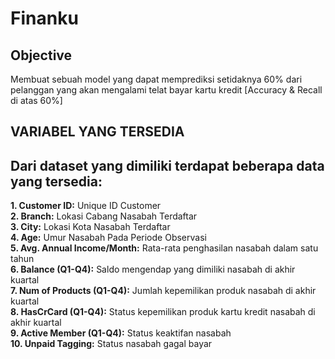 # Finanku
## Objective
Membuat sebuah model yang dapat memprediksi setidaknya 60% dari pelanggan yang akan mengalami telat bayar kartu kredit [Accuracy & Recall di atas 60%]
## VARIABEL YANG TERSEDIA
Dari dataset yang dimiliki terdapat beberapa data yang tersedia:
---
**1. Customer ID:** Unique ID Customer\
**2. Branch:** Lokasi Cabang Nasabah Terdaftar\
**3. City:** Lokasi Kota Nasabah Terdaftar\
**4. Age:** Umur Nasabah Pada Periode Observasi\
**5. Avg. Annual Income/Month:** Rata-rata penghasilan nasabah dalam satu tahun\
**6. Balance (Q1-Q4):** Saldo mengendap yang dimiliki nasabah di akhir kuartal\
**7. Num of Products (Q1-Q4):** Jumlah kepemilikan produk nasabah di akhir kuartal\
**8. HasCrCard (Q1-Q4):** Status kepemilikan produk kartu kredit nasabah di akhir kuartal\
**9. Active Member (Q1-Q4):** Status keaktifan nasabah\
**10. Unpaid Tagging:** Status nasabah gagal bayar
